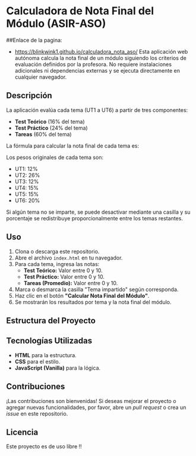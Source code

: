 # Calculadora de Nota Final del Módulo (ASIR-ASO)
##Enlace de la pagina:
- https://blinkwink1.github.io/calculadora_nota_aso/
Esta aplicación web autónoma calcula la nota final de un módulo siguiendo los criterios de evaluación definidos por la profesora. No requiere instalaciones adicionales ni dependencias externas y se ejecuta directamente en cualquier navegador.

## Descripción

La aplicación evalúa cada tema (UT1 a UT6) a partir de tres componentes:

- **Test Teórico** (16% del tema)
- **Test Práctico** (24% del tema)
- **Tareas** (60% del tema)

La fórmula para calcular la nota final de cada tema es:


Los pesos originales de cada tema son:

- UT1: 12%
- UT2: 26%
- UT3: 12%
- UT4: 15%
- UT5: 15%
- UT6: 20%

Si algún tema no se imparte, se puede desactivar mediante una casilla y su porcentaje se redistribuye proporcionalmente entre los temas restantes.

## Uso

1. Clona o descarga este repositorio.
2. Abre el archivo `index.html` en tu navegador.
3. Para cada tema, ingresa las notas:
   - **Test Teórico:** Valor entre 0 y 10.
   - **Test Práctico:** Valor entre 0 y 10.
   - **Tareas (Promedio):** Valor entre 0 y 10.
4. Marca o desmarca la casilla "Tema impartido" según corresponda.
5. Haz clic en el botón **"Calcular Nota Final del Módulo"**.
6. Se mostrarán los resultados por tema y la nota final del módulo.

## Estructura del Proyecto


## Tecnologías Utilizadas

- **HTML** para la estructura.
- **CSS** para el estilo.
- **JavaScript (Vanilla)** para la lógica.

## Contribuciones

¡Las contribuciones son bienvenidas! Si deseas mejorar el proyecto o agregar nuevas funcionalidades, por favor, abre un _pull request_ o crea un _issue_ en este repositorio.

## Licencia

Este proyecto es de uso libre !!
